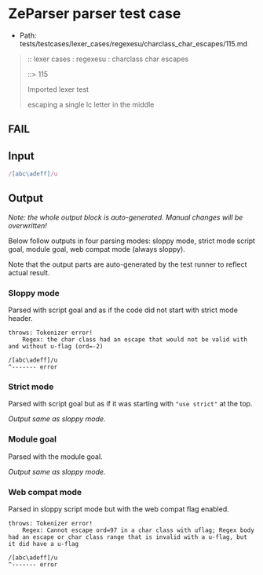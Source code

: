 # ZeParser parser test case

- Path: tests/testcases/lexer_cases/regexesu/charclass_char_escapes/115.md

> :: lexer cases : regexesu : charclass char escapes
>
> ::> 115
>
> Imported lexer test
>
> escaping a single lc letter in the middle

## FAIL

## Input

`````js
/[abc\adeff]/u
`````

## Output

_Note: the whole output block is auto-generated. Manual changes will be overwritten!_

Below follow outputs in four parsing modes: sloppy mode, strict mode script goal, module goal, web compat mode (always sloppy).

Note that the output parts are auto-generated by the test runner to reflect actual result.

### Sloppy mode

Parsed with script goal and as if the code did not start with strict mode header.

`````
throws: Tokenizer error!
    Regex: the char class had an escape that would not be valid with and without u-flag (ord=-2)

/[abc\adeff]/u
^------- error
`````

### Strict mode

Parsed with script goal but as if it was starting with `"use strict"` at the top.

_Output same as sloppy mode._

### Module goal

Parsed with the module goal.

_Output same as sloppy mode._

### Web compat mode

Parsed in sloppy script mode but with the web compat flag enabled.

`````
throws: Tokenizer error!
    Regex: Cannot escape ord=97 in a char class with uflag; Regex body had an escape or char class range that is invalid with a u-flag, but it did have a u-flag

/[abc\adeff]/u
^------- error
`````

